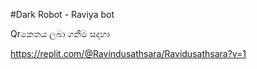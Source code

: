 #Dark Robot -
Raviya bot

Qrකෙතය ලබා ගනීම සදහා

https://replit.com/@Ravindusathsara/Ravidusathsara?v=1
